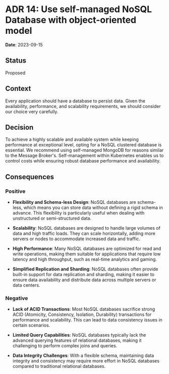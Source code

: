 # ADR 14: Use self-managed NoSQL Database with object-oriented model

**Date**: 2023-09-15

## Status
Proposed 

## Context
Every application should have a database to persist data. Given the availability, performance, and scalability requirements, we should consider our choice very carefully.

## Decision
To achieve a highly scalable and available system while keeping performance at exceptional level, opting for a NoSQL clustered database is essential. We recommend using self-managed MongoDB for reasons similar to the Message Broker's. Self-management within Kubernetes enables us to control costs while ensuring robust database performance and availability.

## Consequences
 
### Positive
- **Flexibility and Schema-less Design**: NoSQL databases are schema-less, which means you can store data without defining a rigid schema in advance. This flexibility is particularly useful when dealing with unstructured or semi-structured data.

- **Scalability**: NoSQL databases are designed to handle large volumes of data and high traffic loads. They can scale horizontally, adding more servers or nodes to accommodate increased data and traffic.

- **High Performance**: Many NoSQL databases are optimized for read and write operations, making them suitable for applications that require low latency and high throughput, such as real-time analytics and gaming.

- **Simplified Replication and Sharding**: NoSQL databases often provide built-in support for data replication and sharding, making it easier to ensure data availability and distribute data across multiple servers or data centers.

### Negative

- **Lack of ACID Transactions**: Most NoSQL databases sacrifice strong ACID (Atomicity, Consistency, Isolation, Durability) transactions for performance and scalability. This can lead to data consistency issues in certain scenarios.

- **Limited Query Capabilities**: NoSQL databases typically lack the advanced querying features of relational databases, making it challenging to perform complex joins and queries.

- **Data Integrity Challenges**: With a flexible schema, maintaining data integrity and consistency may require more effort in NoSQL databases compared to traditional relational databases.

